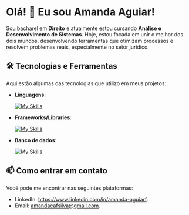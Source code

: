 # Olá! 👋 Eu sou Amanda Aguiar!

Sou bacharel em **Direito** e atualmente estou cursando **Análise e Desenvolvimento de Sistemas**. Hoje, estou focada em unir o melhor dos dois mundos, desenvolvendo ferramentas que otimizam processos e resolvem problemas reais, especialmente no setor jurídico.

## 🛠️ Tecnologias e Ferramentas
Aqui estão algumas das tecnologias que utilizo em meus projetos:

- **Linguagens**:
  
  [![My Skills](https://skillicons.dev/icons?i=js,typescript,html,css,java)](https://skillicons.dev)
  
- **Frameworks/Libraries**: 

  [![My Skills](https://skillicons.dev/icons?i=react,nodejs,bootstrap)](https://skillicons.dev)
  
- **Banco de dados**:
  
  [![My Skills](https://skillicons.dev/icons?i=mysql,mongodb)](https://skillicons.dev)


## 📫 Como entrar em contato
Você pode me encontrar nas seguintes plataformas:

- LinkedIn: https://www.linkedin.com/in/amanda-aguiarf.
- Email: amandacafsilva@gmail.com.

